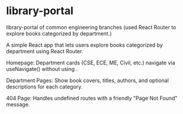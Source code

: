 # library-portal
library-portal of common engineering branches (used React Router to explore books categorized by department.)

A simple React app that lets users explore books categorized by department using React Router.

Homepage: Department cards (CSE, ECE, ME, Civil, etc.) navigate via useNavigate() without using <Link>.

Department Pages: Show book covers, titles, authors, and optional descriptions for each category.

404 Page: Handles undefined routes with a friendly "Page Not Found" message.
